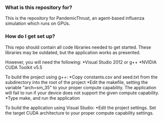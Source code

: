 ### What is this repository for? ###

This is the repository for PandemicThrust, an agent-based influenza simulation which runs on GPUs.

### How do I get set up? ###

This repo should contain all code libraries needed to get started.  These libraries may be outdated, but the application works as presented.

However, you will need the following:
*Visual Studio 2012 or g++
*NVIDIA CUDA Toolkit v5.5

To build the project using g++:
*Copy constants.csv and seed.txt from the subdirectory into the root of the project
*Edit the makefile, setting the variable "arch=sm_35" to your proper compute capability.  The application will fail to run if your device does not support the given compute capability.
*Type make, and run the application

To build the application using Visual Studio:
*Edit the project settings.  Set the target CUDA architecture to your proper compute capability settings.